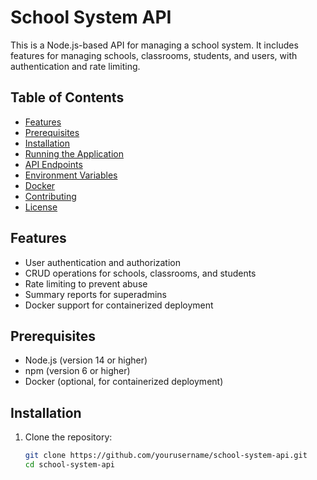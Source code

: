 # School System API

This is a Node.js-based API for managing a school system. It includes features for managing schools, classrooms, students, and users, with authentication and rate limiting.

## Table of Contents

- [Features](#features)
- [Prerequisites](#prerequisites)
- [Installation](#installation)
- [Running the Application](#running-the-application)
- [API Endpoints](#api-endpoints)
- [Environment Variables](#environment-variables)
- [Docker](#docker)
- [Contributing](#contributing)
- [License](#license)

## Features

- User authentication and authorization
- CRUD operations for schools, classrooms, and students
- Rate limiting to prevent abuse
- Summary reports for superadmins
- Docker support for containerized deployment

## Prerequisites

- Node.js (version 14 or higher)
- npm (version 6 or higher)
- Docker (optional, for containerized deployment)

## Installation

1. Clone the repository:

   ```sh
   git clone https://github.com/yourusername/school-system-api.git
   cd school-system-api
